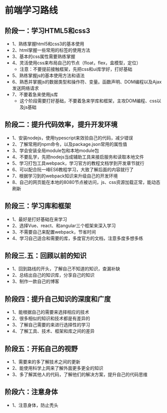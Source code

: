 # 前端学习路线
## 阶段一：学习HTML5和css3
+ 1、熟练掌握html5和css3的基本使用
+ 2、html掌握一些常用的标签的使用方法
+ 3、基本的css属性需要熟练掌握
+ 4、灵活使用css来布局自己的节点（float，flex，盒模型，定位）
  + 注意：不要提前接触框架，先把css和ui库学好，打好基础
+ 5、熟练掌握js的基本使用方法和语法
+ 6、熟悉并掌握js的数据类型和操作符、变量。函数声明、DOM编程以及Ajax发送网络请求
+ 7、不要着急来使用js库
  + 这个阶段需要打好基础，不要着急来学库和框架，主攻DOM编程、css以及js基础

## 阶段二：提升代码效率，提升开发环境
+ 1、安装nodejs，使用typescript来效验自己的代码，减少错误
+ 2、了解常用的npm命令，以及package.json常用的属性值
+ 3、学会安装全局module包和本地module包
+ 4、不要乱学，先把nodejs当成辅助工具来接启服务和读取本地文件
+ 5、学习打包工具webpack，学习官方的教程文档学到开发章节就行
+ 6、可以配合阮一峰ES6教程学习，大致了解后面的内容就行了
+ 7、根据学习到的webpack知识来升级自己的开发环境
+ 8、自己的网页能在本地的8080节点被访问，js、css资源加载正常，能动态刷新

## 阶段三：学习库和框架
+ 1、最好是打好基础在来学习
+ 2、选择Vue、react、和angular三个框架来深入学习
+ 3、不需要自己来配置webpack，节省时间
+ 4、学习自己适合和需要的库，多度官方的文档，注意多度多想多练

## 阶段三.五：回顾以前的知识
+ 1、回到路线的开头，了解自己不知道的知识，查漏补缺
+ 2、总结出自己的知识库，分享自己的知识
+ 3、制作一款自己的博客

## 阶段四：提升自己知识的深度和广度
+ 1、能根据自己的需要来选择相应的技术
+ 2、很多相似的知识和技术都是有差异的
+ 3、了解自己需要的来进行选择性的学习
+ 4、了解工具、技术、框架和库之间的差异

## 阶段五：开拓自己的视野
+ 1、需要来的多了解技术之间的更新
+ 2、能使用科学上网来了解外面更多更全的知识
+ 3、多了解其他人的代码，了解他们的解决方案，提升自己的代码思维

## 阶段六：注意身体
+ 1、注意身体，防止秃头
